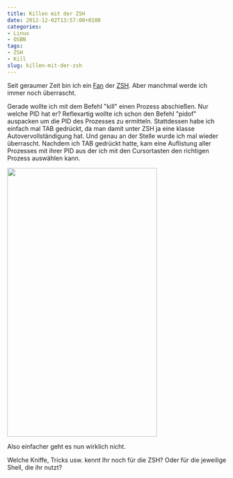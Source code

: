 ```yaml
---
title: Killen mit der ZSH
date: 2012-12-02T13:57:00+0100
categories:
- Linux
- OSBN
tags:
- ZSH
- Kill
slug: killen-mit-der-zsh
---
```

Seit geraumer Zeit bin ich ein [Fan](https://fryboyter.de/die-koenigin-der-shells "ZSH Königin der Shells") der [ZSH](http://de.wikipedia.org/wiki/Zsh "Wikipedia ZSH"). Aber manchmal werde ich immer noch überrascht.

Gerade wollte ich mit dem Befehl "kill" einen Prozess abschießen. Nur welche PID hat er? Reflexartig wollte ich schon den Befehl "pidof" auspacken um die PID des Prozesses zu ermitteln. Stattdessen habe ich einfach mal TAB gedrückt, da man damit unter ZSH ja eine klasse Autovervollständigung hat. Und genau an der Stelle wurde ich mal wieder überrascht. Nachdem ich TAB gedrückt hatte, kam eine Auflistung aller Prozesses mit ihrer PID aus der ich mit den Cursortasten den richtigen Prozess auswählen kann.

<img alt="" src="/files/zsh_kill.png" style="width: 344px; height: 617px;">

Also einfacher geht es nun wirklich nicht.

Welche Kniffe, Tricks usw. kennt Ihr noch für die ZSH? Oder für die jeweilige Shell, die ihr nutzt?
